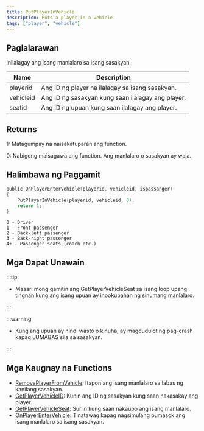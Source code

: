 ```yaml
---
title: PutPlayerInVehicle
description: Puts a player in a vehicle.
tags: ["player", "vehicle"]
---
```


## Paglalarawan

Inilalagay ang isang manlalaro sa isang sasakyan.

| Name      | Description                                       |
| --------- | ------------------------------------------------- |
| playerid  | Ang ID ng player na ilalagay sa isang sasakyan.   |
| vehicleid | Ang ID ng sasakyan kung saan ilalagay ang player. |
| seatid    | Ang ID ng upuan kung saan ilalagay ang player.    |

## Returns

1: Matagumpay na naisakatuparan ang function.

0: Nabigong maisagawa ang function. Ang manlalaro o sasakyan ay wala.

## Halimbawa ng Paggamit

```c
public OnPlayerEnterVehicle(playerid, vehicleid, ispassanger)
{
    PutPlayerInVehicle(playerid, vehicleid, 0);
    return 1;
}
```

```
0 - Driver
1 - Front passenger
2 - Back-left passenger
3 - Back-right passenger
4+ - Passenger seats (coach etc.)
```

## Mga Dapat Unawain

:::tip

- Maaari mong gamitin ang GetPlayerVehicleSeat sa isang loop upang tingnan kung ang isang upuan ay inookupahan ng sinumang manlalaro.

:::

:::warning

- Kung ang upuan ay hindi wasto o kinuha, ay magdudulot ng pag-crash kapag LUMABAS sila sa sasakyan.

:::

## Mga Kaugnay na Functions

- [RemovePlayerFromVehicle](./RemovePlayerFromVehicle): Itapon ang isang manlalaro sa labas ng kanilang sasakyan.
- [GetPlayerVehicleID](./GetPlayerVehicleID): Kunin ang ID ng sasakyan kung saan nakasakay ang player.
- [GetPlayerVehicleSeat](./GetPlayerVehicleSeat): Suriin kung saan nakaupo ang isang manlalaro.
- [OnPlayerEnterVehicle](../callbacks/OnPlayerEnterVehicle): Tinatawag kapag nagsimulang pumasok ang isang manlalaro sa isang sasakyan.
